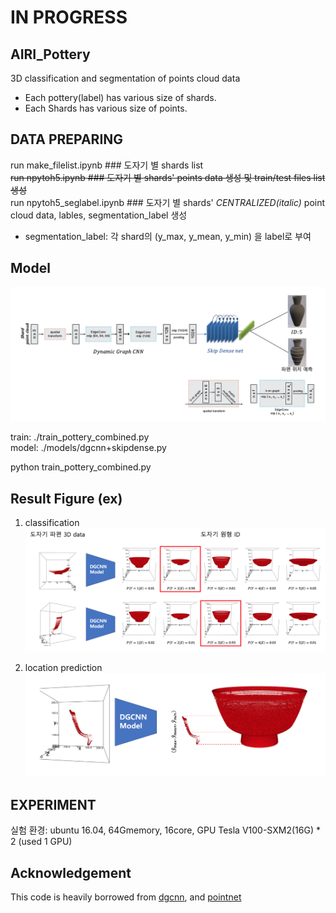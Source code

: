 # IN PROGRESS

## AIRI_Pottery
3D classification and segmentation of points cloud data
* Each pottery(label) has various size of shards.  
* Each Shards has various size of points.  


## DATA PREPARING
run make_filelist.ipynb ### 도자기 별 shards list  
~~run npytoh5.ipynb ### 도자기 별 shards' points data 생성 및 train/test files list 생성~~  
run npytoh5_seglabel.ipynb ### 도자기 별 shards' *CENTRALIZED(italic)* point cloud data, lables, segmentation_label 생성  
* segmentation_label: 각 shard의 (y_max, y_mean, y_min) 을 label로 부여



## Model

![model](./images/model.png)

  
train: ./train_pottery_combined.py  
model: ./models/dgcnn+skipdense.py   

python train_pottery_combined.py


## Result Figure (ex)
1) classification  
![classification](./images/classification.png)


2) location prediction  
![segmentation](./images/segmentation.png)

## EXPERIMENT
실험 환경: ubuntu 16.04, 64Gmemory, 16core, GPU Tesla V100-SXM2(16G) * 2 (used 1 GPU)  
 



## Acknowledgement
This code is heavily borrowed from [dgcnn](https://github.com/WangYueFt/dgcnn), and [pointnet](https://github.com/charlesq34/pointnet)

